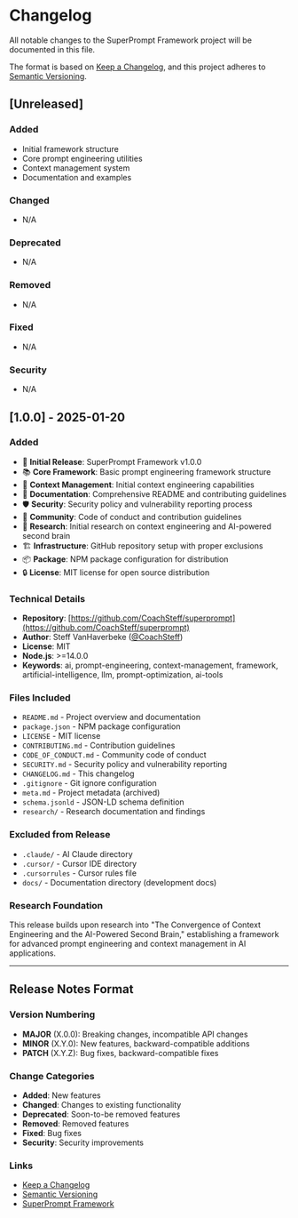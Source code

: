 # Changelog

All notable changes to the SuperPrompt Framework project will be documented in this file.

The format is based on [Keep a Changelog](https://keepachangelog.com/en/1.0.0/),
and this project adheres to [Semantic Versioning](https://semver.org/spec/v2.0.0.html).

## [Unreleased]

### Added
- Initial framework structure
- Core prompt engineering utilities
- Context management system
- Documentation and examples

### Changed
- N/A

### Deprecated
- N/A

### Removed
- N/A

### Fixed
- N/A

### Security
- N/A

## [1.0.0] - 2025-01-20

### Added
- 🚀 **Initial Release**: SuperPrompt Framework v1.0.0
- 📚 **Core Framework**: Basic prompt engineering framework structure
- 🔧 **Context Management**: Initial context engineering capabilities
- 📖 **Documentation**: Comprehensive README and contributing guidelines
- 🛡️ **Security**: Security policy and vulnerability reporting process
- 🤝 **Community**: Code of conduct and contribution guidelines
- 📝 **Research**: Initial research on context engineering and AI-powered second brain
- 🏗️ **Infrastructure**: GitHub repository setup with proper exclusions
- 📦 **Package**: NPM package configuration for distribution
- 🔒 **License**: MIT license for open source distribution

### Technical Details
- **Repository**: [https://github.com/CoachSteff/superprompt](https://github.com/CoachSteff/superprompt)
- **Author**: Steff VanHaverbeke ([@CoachSteff](https://github.com/CoachSteff))
- **License**: MIT
- **Node.js**: >=14.0.0
- **Keywords**: ai, prompt-engineering, context-management, framework, artificial-intelligence, llm, prompt-optimization, ai-tools

### Files Included
- `README.md` - Project overview and documentation
- `package.json` - NPM package configuration
- `LICENSE` - MIT license
- `CONTRIBUTING.md` - Contribution guidelines
- `CODE_OF_CONDUCT.md` - Community code of conduct
- `SECURITY.md` - Security policy and vulnerability reporting
- `CHANGELOG.md` - This changelog
- `.gitignore` - Git ignore configuration
- `meta.md` - Project metadata (archived)
- `schema.jsonld` - JSON-LD schema definition
- `research/` - Research documentation and findings

### Excluded from Release
- `.claude/` - AI Claude directory
- `.cursor/` - Cursor IDE directory
- `.cursorrules` - Cursor rules file
- `docs/` - Documentation directory (development docs)

### Research Foundation
This release builds upon research into "The Convergence of Context Engineering and the AI-Powered Second Brain," establishing a framework for advanced prompt engineering and context management in AI applications.

---

## Release Notes Format

### Version Numbering
- **MAJOR** (X.0.0): Breaking changes, incompatible API changes
- **MINOR** (X.Y.0): New features, backward-compatible additions  
- **PATCH** (X.Y.Z): Bug fixes, backward-compatible fixes

### Change Categories
- **Added**: New features
- **Changed**: Changes to existing functionality
- **Deprecated**: Soon-to-be removed features
- **Removed**: Removed features
- **Fixed**: Bug fixes
- **Security**: Security improvements

### Links
- [Keep a Changelog](https://keepachangelog.com/)
- [Semantic Versioning](https://semver.org/)
- [SuperPrompt Framework](https://github.com/CoachSteff/superprompt)
